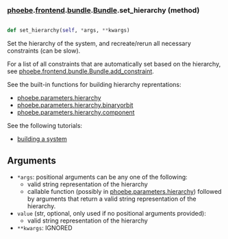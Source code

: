 ### [phoebe](phoebe.md).[frontend](phoebe.frontend.md).[bundle](phoebe.frontend.bundle.md).[Bundle](phoebe.frontend.bundle.Bundle.md).set_hierarchy (method)


```py

def set_hierarchy(self, *args, **kwargs)

```



Set the hierarchy of the system, and recreate/rerun all necessary
constraints (can be slow).

For a list of all constraints that are automatically set based on the
hierarchy, see [phoebe.frontend.bundle.Bundle.add_constraint](phoebe.frontend.bundle.Bundle.add_constraint.md).

See the built-in functions for building hierarchy reprentations:
* [phoebe.parameters.hierarchy](phoebe.parameters.hierarchy.md)
* [phoebe.parameters.hierarchy.binaryorbit](phoebe.parameters.hierarchy.binaryorbit.md)
* [phoebe.parameters.hierarchy.component](phoebe.parameters.hierarchy.component.md)

See the following tutorials:
* [building a system](/docs/latest/tutorials/building_a_system)

Arguments
-----------
* `*args`: positional arguments can be any one of the following:
    * valid string representation of the hierarchy
    * callable function (possibly in [phoebe.parameters.hierarchy](phoebe.parameters.hierarchy.md))
        followed by arguments that return a valid string representation
        of the hierarchy.
* `value` (str, optional, only used if no positional arguments provided):
    * valid string representation of the hierarchy
* `**kwargs`: IGNORED

